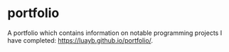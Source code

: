 # portfolio
A portfolio which contains information on notable programming projects I have completed: https://luayb.github.io/portfolio/.

